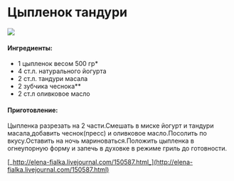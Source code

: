 ﻿---
image: https://s-media-cache-ak0.pinimg.com/564x/73/7d/e4/737de447e7aac469b15c14aab31293d2.jpg
---
# Цыпленок тандури

![](https://s-media-cache-ak0.pinimg.com/564x/73/7d/e4/737de447e7aac469b15c14aab31293d2.jpg)

#### Ингредиенты:

* 1 цыпленок весом 500 гр\*
* 4 ст.л. натурального йогурта
* 2 ст.л. тандури масала
* 2 зубчика чеснока\*\*
* 2 ст.л оливковое масло

#### Приготовление:

Цыпленка разрезать на 2 части.Смешать в миске йогурт и тандури масала,добавить чеснок\(пресс\) и оливковое масло.Посолить по вкусу.Оставить на ночь мариноваться.Положить цыпленка в огнеупорную форму и запечь в духовке в режиме гриль до готовности.

[_http://elena-fialka.livejournal.com/150587.html_](http://elena-fialka.livejournal.com/150587.html)

